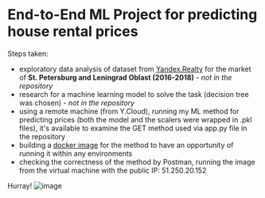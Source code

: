 # End-to-End ML Project for predicting house rental prices
Steps taken:
- exploratory data analysis of dataset from [Yandex.Realty](https://realty.ya.ru/) for the market of **St. Petersburg and Leningrad Oblast (2016-2018)** - _not in the repository_
- research for a machine learning model to solve the task (decision tree was chosen) - _not in the repository_
- using a remote machine (from Y.Cloud), running my ML method for predicting prices (both the model and the scalers were wrapped in .pkl files), it's available to examine the GET method used via app.py file in the repository 
- building a [docker image](https://hub.docker.com/r/artrakh/e2e23_class_predictor) for the method to have an opportunity of running it within any environments
- checking the correctness of the method by Postman, running the image from the virtual machine with the public IP: 51.250.20.152

Hurray!
![image](https://github.com/ArtRakh/e2e23project/assets/114469896/b289d4d5-3a4f-4f12-acc1-57275de8944a)

